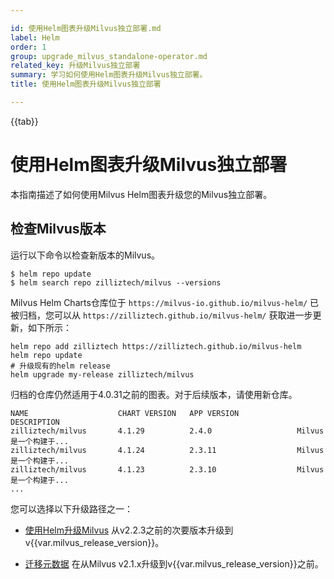```yaml
---

id: 使用Helm图表升级Milvus独立部署.md
label: Helm
order: 1
group: upgrade_milvus_standalone-operator.md
related_key: 升级Milvus独立部署
summary: 学习如何使用Helm图表升级Milvus独立部署。
title: 使用Helm图表升级Milvus独立部署

---
```


{{tab}}

# 使用Helm图表升级Milvus独立部署

本指南描述了如何使用Milvus Helm图表升级您的Milvus独立部署。

## 检查Milvus版本

运行以下命令以检查新版本的Milvus。

```
$ helm repo update
$ helm search repo zilliztech/milvus --versions
```

<div class="alert note">

Milvus Helm Charts仓库位于 `https://milvus-io.github.io/milvus-helm/` 已被归档，您可以从 `https://zilliztech.github.io/milvus-helm/` 获取进一步更新，如下所示：

```shell
helm repo add zilliztech https://zilliztech.github.io/milvus-helm
helm repo update
# 升级现有的helm release
helm upgrade my-release zilliztech/milvus
```

归档的仓库仍然适用于4.0.31之前的图表。对于后续版本，请使用新仓库。

</div>

```
NAME                    CHART VERSION   APP VERSION             DESCRIPTION
zilliztech/milvus       4.1.29          2.4.0                   Milvus是一个构建于...
zilliztech/milvus       4.1.24          2.3.11                  Milvus是一个构建于...
zilliztech/milvus       4.1.23          2.3.10                  Milvus是一个构建于...
...
```

您可以选择以下升级路径之一：

<div style="display: none;">- [执行滚动升级](#conduct-a-rolling-upgrade) 从Milvus v2.2.3及以后的版本升级到v{{var.milvus_release_version}}。</div>

- [使用Helm升级Milvus](#Upgrade-Milvus-using-Helm) 从v2.2.3之前的次要版本升级到v{{var.milvus_release_version}}。

- [迁移元数据](#Migrate-the-metadata) 在从Milvus v2.1.x升级到v{{var.milvus_release_version}}之前。

<div style="display:none;">

## 执行滚动升级

自Milvus 2.2.3起，您可以配置Milvus协调器以活动-备用模式工作，并为它们启用滚动升级功能，以便Milvus可以在协调器升级期间响应传入请求。在以前的版本中，协调器需要在升级期间被移除然后重新创建，这可能会引入服务的某些停机时间。

滚动升级要求协调器以活动-备用模式工作。您可以使用我们提供的[脚本](https://raw.githubusercontent.com/milvus-io/milvus/master/deployments/upgrade/rollingUpdate.sh)配置协调器以活动-备用模式工作并启动滚动升级。

基于Kubernetes提供的滚动更新功能，上述脚本强制按其依赖关系顺序更新部署。此外，Milvus实现了一种机制，以确保其组件在升级期间与依赖它们的组件保持兼容，显著减少了潜在的服务停机时间。

该脚本仅适用于使用Helm安装的Milvus的升级。下面的表格列出了脚本中可用的命令标志。

| 参数       | 描述                                               | 默认值                      | 必需                |
| ---------- | -------------------------------------------------- | --------------------------- | -------------------- |
| `i`        | Milvus实例名称                                      | `None`                      | 是                   |
| `n`        | Milvus安装的命名空间                              | `default`                    | 否                   |
| `t`        | 目标Milvus版本                                    | `None`                      | 是                   |
| `w`        | 新的Milvus镜像标签                               | `milvusdb/milvus:v2.2.3`    | 是                   |
| `o`        | 操作                                               | `update`                    | 否                   |

一旦您确保Milvus实例中的所有部署都处于正常状态。您可以运行以下命令将Milvus实例升级到{{var.milvus_release_version}}。

```shell
sh rollingUpdate.sh -n default -i my-release -o update -t {{var.milvus_release_version}} -w 'milvusdb/milvus:v{{var.milvus_release_tag}}'
```

<div class="alert note">

1. 脚本**不适用于**使用**RocksMQ**安装的Milvus实例。
2. 脚本硬编码了部署的升级顺序，不能更改。
3. 脚本使用 `kubectl patch` 更新部署并使用 `kubectl rollout status` 查看它们的状态。
4. 脚本使用 `kubectl